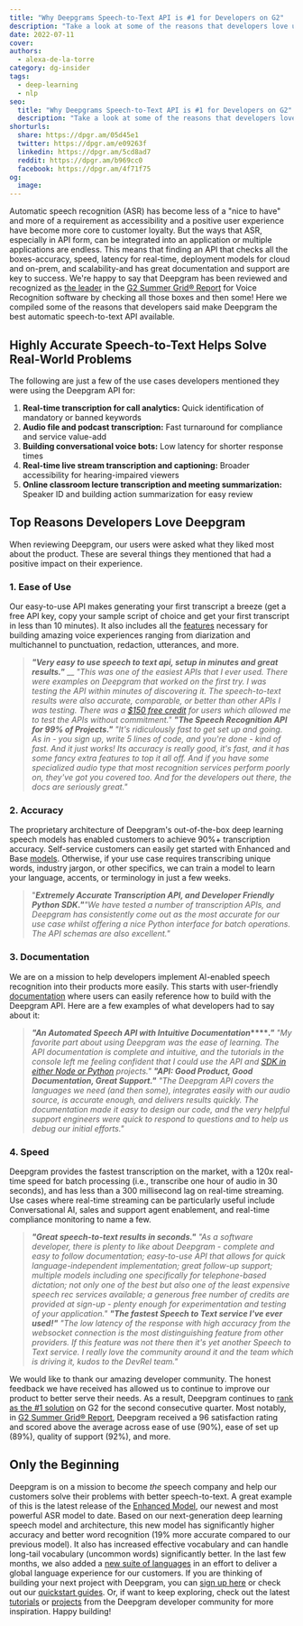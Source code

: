 ```yaml
---
title: "Why Deepgrams Speech-to-Text API is #1 for Developers on G2"
description: "Take a look at some of the reasons that developers love using Deepgrams speech-to-text API for their speech recognition needs."
date: 2022-07-11
cover: 
authors:
  - alexa-de-la-torre
category: dg-insider
tags:
  - deep-learning
  - nlp
seo:
  title: "Why Deepgrams Speech-to-Text API is #1 for Developers on G2"
  description: "Take a look at some of the reasons that developers love using Deepgrams speech-to-text API for their speech recognition needs."
shorturls:
  share: https://dpgr.am/05d45e1
  twitter: https://dpgr.am/e09263f
  linkedin: https://dpgr.am/5cd8ad7
  reddit: https://dpgr.am/b969cc0
  facebook: https://dpgr.am/4f71f75
og:
  image: 
---
```


Automatic speech recognition (ASR) has become less of a "nice to have" and more of a requirement as accessibility and a positive user experience have become more core to customer loyalty. But the ways that ASR, especially in API form, can be integrated into an application or multiple applications are endless. This means that finding an API that checks all the boxes-accuracy, speed, latency for real-time, deployment models for cloud and on-prem, and scalability-and has great documentation and support are key to success. We're happy to say that Deepgram has been reviewed and recognized as [the leader](https://www.g2.com/categories/voice-recognition?tab=highest_rated) in the [G2 Summer Grid® Report](https://www.g2.com/reports/grid-report-for-voice-recognition-summer-2022?secure%5Bpid%5D=77169&secure%5Brid%5D=2999985&secure%5Btoken%5D=68581f65247c290b4e9b0f8cb3a3d262be18bcc421e819e448c5579b93cda711) for Voice Recognition software by checking all those boxes and then some! Here we compiled some of the reasons that developers said make Deepgram the best automatic speech-to-text API available.

## Highly Accurate Speech-to-Text Helps Solve Real-World Problems

The following are just a few of the use cases developers mentioned they were using the Deepgram API for:

1.  **Real-time transcription for call analytics:** Quick identification of mandatory or banned keywords
2.  **Audio file and podcast transcription:** Fast turnaround for compliance and service value-add
3.  **Building conversational voice bots:** Low latency for shorter response times
4.  **Real-time live stream transcription and captioning:** Broader accessibility for hearing-impaired viewers
5.  **Online classroom lecture transcription and meeting summarization:** Speaker ID and building action summarization for easy review

## Top Reasons Developers Love Deepgram

When reviewing Deepgram, our users were asked what they liked most about the product. These are several things they mentioned that had a positive impact on their experience.

### **1\. Ease** **of Use**

Our easy-to-use API makes generating your first transcript a breeze (get a free API key, copy your sample script of choice and get your first transcript in less than 10 minutes). It also includes all the [features](https://developers.deepgram.com/documentation/features/) necessary for building amazing voice experiences ranging from diarization and multichannel to punctuation, redaction, utterances, and more.

> **_"Very easy to use speech to text api, setup in minutes and great results."_** __ _"This was one of the easiest APIs that I ever used. There were examples on Deepgram that worked on the first try. I was testing the API within minutes of discovering it. The speech-to-text results were also accurate, comparable, or better than other APIs I was testing. There was a_ [_$150 free credit_](https://console.deepgram.com/signup) _for users which allowed me to test the APIs without commitment."_ **_"The Speech Recognition API for 99% of Projects."_** _"It's ridiculously fast to get set up and going. As in - you sign up, write 5 lines of code, and you're done - kind of fast. And it just works! Its accuracy is really good, it's fast, and it has some fancy extra features to top it all off. And if you have some specialized audio type that most recognition services perform poorly on, they've got you covered too._ _And for the developers out there, the docs are seriously *great*."_

### **2\. Accuracy**

The proprietary architecture of Deepgram's out-of-the-box deep learning speech models has enabled customers to achieve 90%+ transcription accuracy. Self-service customers can easily get started with Enhanced and Base [models](https://developers.deepgram.com/documentation/features/model/). Otherwise, if your use case requires transcribing unique words, industry jargon, or other specifics, we can train a model to learn your language, accents, or terminology in just a few weeks.

> "**_Extremely Accurate Transcription API, and Developer Friendly Python SDK."_**_"We have tested a number of transcription APIs, and Deepgram has consistently come out as the most accurate for our use case whilst offering a nice Python interface for batch operations. The API schemas are also excellent."_

### **3\. Documentation**

We are on a mission to help developers implement AI-enabled speech recognition into their products more easily. This starts with user-friendly [documentation](https://developers.deepgram.com/documentation/) where users can easily reference how to build with the Deepgram API. Here are a few examples of what developers had to say about it:

> **_"An Automated Speech API with Intuitive Documentation_****_."_** _"My favorite part about using Deepgram was the ease of learning. The API documentation is complete and intuitive, and the tutorials in the console left me feeling confident that I could use the API and_ [_SDK in either Node or Python_](https://developers.deepgram.com/sdks-tools/) _projects."_ **_"API: Good Product, Good Documentation, Great Support."_** _"The Deepgram API covers the languages we need (and then some), integrates easily with our audio source, is accurate enough, and delivers results quickly. The documentation made it easy to design our code, and the very helpful support engineers were quick to respond to questions and to help us debug our initial efforts."_

### **4\. Speed**

Deepgram provides the fastest transcription on the market, with a 120x real-time speed for batch processing (i.e., transcribe one hour of audio in 30 seconds), and has less than a 300 millisecond lag on real-time streaming. Use cases where real-time streaming can be particularly useful include Conversational AI, sales and support agent enablement, and real-time compliance monitoring to name a few.

> **_"Great speech-to-text results in seconds."_** _"As a software developer, there is plenty to like about Deepgram - complete and easy to follow documentation; easy-to-use API that allows for quick language-independent implementation; great follow-up support; multiple models including one specifically for telephone-based dictation; not only one of the best but also one of the least expensive speech rec services available; a generous free number of credits are provided at sign-up - plenty enough for experimentation and testing of your application."_ **_"The fastest Speech to Text service I've ever used!"_** _"The low latency of the response with high accuracy from the websocket connection is the most distinguishing feature from other providers. If this feature was not there then it's yet another Speech to Text service. I really love the community around it and the team which is driving it, kudos to the DevRel team."_

We would like to thank our amazing developer community. The honest feedback we have received has allowed us to continue to improve our product to better serve their needs. As a result, Deepgram continues to [rank as the #1 solution](https://www.g2.com/categories/voice-recognition?tab=highest_rated) on G2 for the second consecutive quarter. Most notably, in [G2 Summer Grid® Report](https://www.g2.com/reports/grid-report-for-voice-recognition-summer-2022?secure%5Bpid%5D=77169&secure%5Brid%5D=2999985&secure%5Btoken%5D=68581f65247c290b4e9b0f8cb3a3d262be18bcc421e819e448c5579b93cda711), Deepgram received a 96 satisfaction rating and scored above the average across ease of use (90%), ease of set up (89%), quality of support (92%), and more.

<whitepaperpromo whitepaper="latest"></whitepaperpromo>



## Only the Beginning

Deepgram is on a mission to become _the_ speech company and help our customers solve their problems with better speech-to-text. A great example of this is the latest release of the [Enhanced Model](https://deepgram.com/changelog/introducing-new-enhanced-model/), our newest and most powerful ASR model to date. Based on our next-generation deep learning speech model and architecture, this new model has significantly higher accuracy and better word recognition (19% more accurate compared to our previous model). It also has increased effective vocabulary and can handle long-tail vocabulary (uncommon words) significantly better. In the last few months, we also added a [new suite of languages](https://siliconangle.com/2022/03/29/exclusive-quotes-tkdeepgram-adds-23-new-languages-dialects-voice-recognition-engine/) in an effort to deliver a global language experience for our customers. If you are thinking of building your next project with Deepgram, you can [sign up here](https://console.deepgram.com/signup) or check out our [quickstart guides](https://developers.deepgram.com/documentation/getting-started/). Or, if want to keep exploring, check out the latest [tutorials](https://developers.deepgram.com/blog/) or [projects](https://developers.deepgram.com/blog/categories/project-showcase/) from the Deepgram developer community for more inspiration. Happy building!
